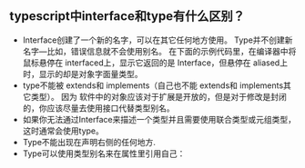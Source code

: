 ## typescript中interface和type有什么区别？

-   Interface创建了一个新的名字，可以在其它任何地方使用。 Type并不创建新名字—比如，错误信息就不会使用别名。 在下面的示例代码里，在编译器中将鼠标悬停在 interfaced上，显示它返回的是 Interface，但悬停在 aliased上时，显示的却是对象字面量类型。
-   type不能被 extends和 implements（自己也不能 extends和 implements其它类型）。 因为 软件中的对象应该对于扩展是开放的，但是对于修改是封闭的，你应该尽量去使用接口代替类型别名。
-   如果你无法通过Interface来描述一个类型并且需要使用联合类型或元组类型，这时通常会使用type。
-   Type不能出现在声明右侧的任何地方.
-   Type可以使用类型别名来在属性里引用自己：
